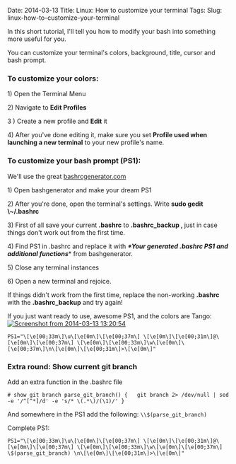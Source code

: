 Date: 2014-03-13
Title: Linux: How to customize your terminal
Tags:
Slug: linux-how-to-customize-your-terminal


<p>In this short tutorial, I'll tell you how to modify your bash into
something more useful for you.</p>
<p>You can customize your terminal's colors, background, title, cursor and
bash prompt.</p>
<h3><strong>To customize your colors:</strong></h3>
<p>​1) Open the Terminal Menu</p>
<p>​2) Navigate to <strong>Edit Profiles</strong></p>
<p>3 ) Create a new profile and <strong>Edit</strong> it</p>
<p>​4) After you've done editing it, make sure you set <strong>Profile used when
launching a new terminal</strong> to your new profile's name.<strong><br />
</strong></p>
<h3>To customize your bash prompt (PS1):</h3>
<p>We'll use the great <a href="http://bashrcgenerator.com/">bashrcgenerator.com</a></p>
<p>​1) Open bashgenerator and make your dream PS1</p>
<p>​2) After you're done, open the terminal's settings. Write <strong>sudo gedit
\~/.bashrc</strong></p>
<p>​3) First of all save your current <strong>.bashrc</strong> to <strong>.bashrc_backup
, </strong>just in case things don't work out from the first time.</p>
<p>​4) Find PS1 in .bashrc and replace it with <strong><em>*Your generated .bashrc
PS1 and additional functions</em></strong>* from bashgenerator.</p>
<p>​5) Close any terminal instances</p>
<p>​6) Open a new terminal and rejoice.</p>
<p>If things didn't work from the first time, replace the non-working
<strong>.bashrc</strong> with the <strong>.bashrc_backup</strong> and try again!</p>
<p>If you just want ready to use, awesome PS1, and the colors are Tango:<br />
<a href="http://syndbg.files.wordpress.com/2014/03/screenshot-from-2014-03-13-132054.png"><img alt="Screenshot from 2014-03-13
13:20:54" src="http://syndbg.files.wordpress.com/2014/03/screenshot-from-2014-03-13-132054.png?w=300" /></a></p>
<p><code>PS1="\[\e[00;33m\]\u\[\e[0m\]\[\e[00;37m\] \[\e[0m\]\[\e[00;31m\]@\[\e[0m\]\[\e[00;37m\] \[\e[0m\]\[\e[00;33m\]\w\[\e[0m\]\[\e[00;37m\]\n\[\e[0m\]\[\e[00;31m\]&gt;\[\e[0m\]"</code></p>
<h3><strong>Extra round: Show current git branch</strong></h3>
<p>Add an extra function in the .bashrc file  </p>
<p><code># show git branch parse_git_branch() {   git branch 2&gt; /dev/null | sed -e '/^[^*]/d' -e 's/* \(.*\)/(\1)/' }</code></p>
<p>And somewhere in the PS1 add the following: <code>\\$(parse_git_branch)</code></p>
<p>Complete PS1:  </p>
<p><code>PS1="\[\e[00;33m\]\u\[\e[0m\]\[\e[00;37m\] \[\e[0m\]\[\e[00;31m\]@\[\e[0m\]\[\e[00;37m\] \[\e[0m\]\[\e[00;33m\]\w\[\e[0m\]\[\e[00;37m\] \$(parse_git_branch) \n\[\e[0m\]\[\e[00;31m\]&gt;\[\e[0m\]"</code></p>
